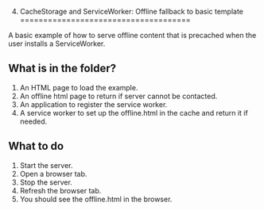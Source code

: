 4. CacheStorage and ServiceWorker: Offline fallback to basic template
=====================================

A basic example of how to serve offline content that is precached when the user installs
a ServiceWorker.

## What is in the folder?
1. An HTML page to load the example.
2. An offline html page to return if server cannot be contacted.
3. An application to register the service worker.
4. A service worker to set up the offline.html in the cache and return it if needed.

## What to do
1. Start the server.
2. Open a browser tab.
3. Stop the server.
4. Refresh the browser tab.
5. You should see the offline.html in the browser.
